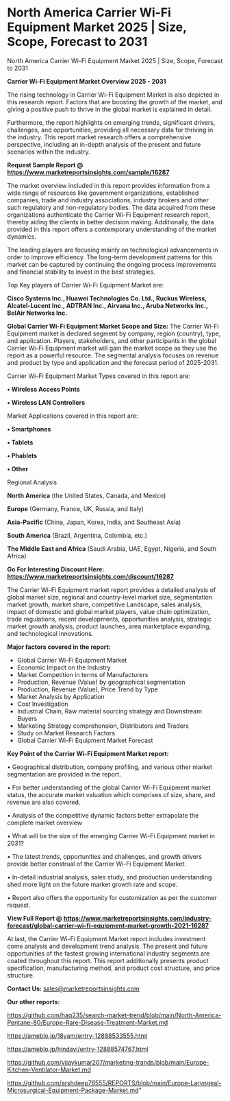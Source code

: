 # North America Carrier Wi-Fi Equipment Market 2025 | Size, Scope, Forecast to 2031
North America Carrier Wi-Fi Equipment Market 2025 | Size, Scope, Forecast to 2031

<Strong> Carrier Wi-Fi Equipment Market Overview 2025 - 2031</strong>

The rising technology in Carrier Wi-Fi Equipment Market is also depicted in this research report. Factors that are boosting the growth of the market, and giving a positive push to thrive in the global market is explained in detail.

Furthermore, the report highlights on emerging trends, significant drivers, challenges, and opportunities, providing all necessary data for thriving in the industry. This report market research offers a comprehensive perspective, including an in-depth analysis of the present and future scenarios within the industry.

<strong>Request Sample Report @ <a href=https://www.marketreportsinsights.com/sample/16287>https://www.marketreportsinsights.com/sample/16287</a></strong>

The market overview included in this report provides information from a wide range of resources like government organizations, established companies, trade and industry associations, industry brokers and other such regulatory and non-regulatory bodies. The data acquired from these organizations authenticate the Carrier Wi-Fi Equipment research report, thereby aiding the clients in better decision making. Additionally, the data provided in this report offers a contemporary understanding of the market dynamics.

The leading players are focusing mainly on technological advancements in order to improve efficiency. The long-term development patterns for this market can be captured by continuing the ongoing process improvements and financial stability to invest in the best strategies.

Top Key players of Carrier Wi-Fi Equipment Market are:

<strong>Cisco Systems Inc., Huawei Technologies Co. Ltd., Ruckus Wireless, Alcatel-Lucent Inc., ADTRAN Inc., Airvana Inc., Aruba Networks Inc., BelAir Networks Inc.</strong>

<strong><b>Global Carrier Wi-Fi Equipment Market Scope and Size:</b></strong>
The Carrier Wi-Fi Equipment market is declared segment by company, region (country), type, and application. Players, stakeholders, and other participants in the global Carrier Wi-Fi Equipment market will gain the market scope as they use the report as a powerful resource. The segmental analysis focuses on revenue and product by type and application and the forecast period of 2025-2031.

Carrier Wi-Fi Equipment Market Types covered in this report are:

<strong>• Wireless Access Points

• Wireless LAN Controllers</strong>

Market Applications covered in this report are:

<strong>• Smartphones

• Tablets

• Phablets

• Other</strong> 

Regional Analysis

<strong>North America</strong> (the United States, Canada, and Mexico)

<strong>Europe</strong> (Germany, France, UK, Russia, and Italy)

<strong>Asia-Pacific</strong> (China, Japan, Korea, India, and Southeast Asia)

<strong>South America</strong> (Brazil, Argentina, Colombia, etc.)

<strong>The Middle East and Africa</strong> (Saudi Arabia, UAE, Egypt, Nigeria, and South Africa)

<strong>Go For Interesting Discount Here: <a href=https://www.marketreportsinsights.com/discount/16287>https://www.marketreportsinsights.com/discount/16287</a></strong>

The Carrier Wi-Fi Equipment market report provides a detailed analysis of global market size, regional and country-level market size, segmentation market growth, market share, competitive Landscape, sales analysis, impact of domestic and global market players, value chain optimization, trade regulations, recent developments, opportunities analysis, strategic market growth analysis, product launches, area marketplace expanding, and technological innovations.

<strong><b>Major factors covered in the report:</b></strong>
<ul>
  <li>Global Carrier Wi-Fi Equipment Market </li>
  <li>Economic Impact on the Industry</li>
  <li>Market Competition in terms of Manufacturers</li>
  <li>Production, Revenue (Value) by geographical segmentation</li>
  <li>Production, Revenue (Value), Price Trend by Type</li>
  <li>Market Analysis by Application</li>
  <li>Cost Investigation</li>
  <li>Industrial Chain, Raw material sourcing strategy and Downstream Buyers</li>
  <li>Marketing Strategy comprehension, Distributors and Traders</li>
  <li>Study on Market Research Factors</li>
  <li>Global Carrier Wi-Fi Equipment Market Forecast</li>
</ul>

<strong><b>Key Point of the Carrier Wi-Fi Equipment Market report:</b></strong>

• Geographical distribution, company profiling, and various other market segmentation are provided in the report.

• For better understanding of the global Carrier Wi-Fi Equipment market status, the accurate market valuation which comprises of size, share, and revenue are also covered.

• Analysis of the competitive dynamic factors better extrapolate the complete market overview

• What will be the size of the emerging Carrier Wi-Fi Equipment market in 2031?

• The latest trends, opportunities and challenges, and growth drivers provide better construal of the Carrier Wi-Fi Equipment Market.

• In-detail industrial analysis, sales study, and production understanding shed more light on the future market growth rate and scope.

• Report also offers the opportunity for customization as per the customer request.

<strong><b>View Full Report @ <a href=https://www.marketreportsinsights.com/industry-forecast/global-carrier-wi-fi-equipment-market-growth-2021-16287>https://www.marketreportsinsights.com/industry-forecast/global-carrier-wi-fi-equipment-market-growth-2021-16287</a></b></strong>


At last, the Carrier Wi-Fi Equipment Market report includes investment come analysis and development trend analysis. The present and future opportunities of the fastest growing international industry segments are coated throughout this report. This report additionally presents product specification, manufacturing method, and product cost structure, and price structure.

<strong>Contact Us:</strong>
sales@marketreportsinsights.com

<strong>Our other reports:</strong>

<a href=https://github.com/haq235/search-market-trend/blob/main/North-America-Pentane-80/Europe-Rare-Disease-Treatment-Market.md>https://github.com/haq235/search-market-trend/blob/main/North-America-Pentane-80/Europe-Rare-Disease-Treatment-Market.md</a>

<a href=https://ameblo.jp/18yam/entry-12888533555.html>https://ameblo.jp/18yam/entry-12888533555.html</a>

<a href=https://ameblo.jp/hindavi/entry-12888574767.html>https://ameblo.jp/hindavi/entry-12888574767.html</a>

<a href=https://github.com/vijaykumar207/marketing-trands/blob/main/Europe-Kitchen-Ventilator-Market.md>https://github.com/vijaykumar207/marketing-trands/blob/main/Europe-Kitchen-Ventilator-Market.md</a>

<a href=https://github.com/arshdeep76555/REPORTS/blob/main/Europe-Laryngeal-Microsurgical-Equipment-Package-Market.md>https://github.com/arshdeep76555/REPORTS/blob/main/Europe-Laryngeal-Microsurgical-Equipment-Package-Market.md</a>"
